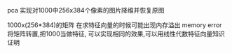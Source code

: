 pca 实现对1000中256x384个像素的图片降维并恢复原图
 
 1000x(256*384)的矩阵 
 在求特征向量的时候可能出现内存溢出 memory error
 将矩阵转置,把1000当做特征, 可以实现相同的效果,可以用线性代数特征向量知识证明
 
 
